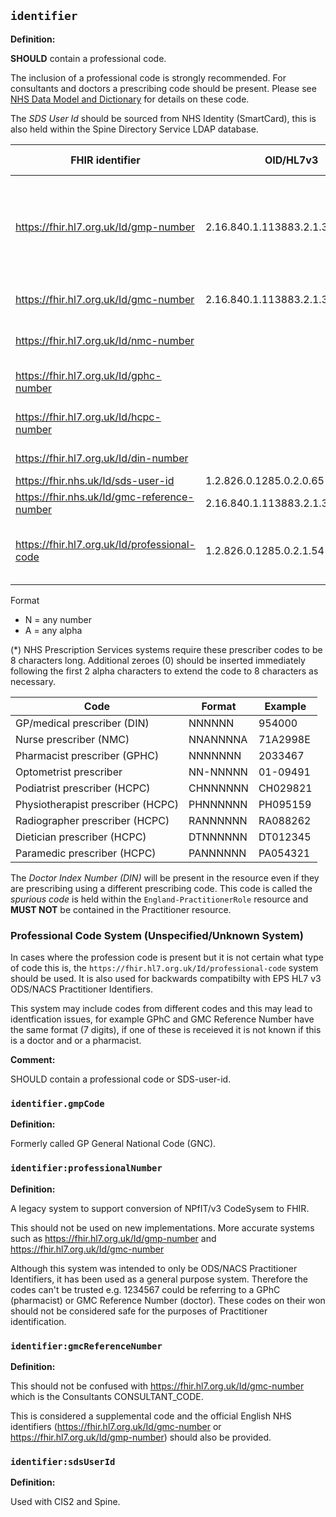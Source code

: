 ## `identifier`

<b>Definition:</b>

**SHOULD** contain a professional code.

The inclusion of a professional code is strongly recommended. For consultants and doctors a prescribing code should be present. Please see [NHS Data Model and Dictionary](https://datadictionary.nhs.uk/) for details on these code.

The *SDS User Id* should be sourced from NHS Identity (SmartCard), this is also held within the Spine Directory Service LDAP database.

| FHIR identifier | OID/HL7v3 | HL7v2 ITK | Format | Description | Professional Code  | Prescribing Code |
| - | - | - | - | - | - | - |
| https://fhir.hl7.org.uk/Id/gmp-number | 2.16.840.1.113883.2.1.3.2.4.16.62 | GMP | G[1234589]NNNNNN | General Medical Practitioner Code [GENERAL MEDICAL PRACTITIONER PPD CODE](https://datadictionary.nhs.uk/attributes/general_medical_practitioner_ppd_code.html). Formerly called GP General National Code (GNC).  | Yes | No, also include DIN |
| https://fhir.hl7.org.uk/Id/gmc-number | 2.16.840.1.113883.2.1.3.2.4.16.63 | GMC | CNNNNNNN |General Medical Council Code [CONSULTANT_CODE](https://datadictionary.nhs.uk/attributes/consultant_code.html) | Yes | Yes |
| https://fhir.hl7.org.uk/Id/nmc-number | | | NNANNNNA |Nursing and Midwifery Council Code | Yes | Yes |
| https://fhir.hl7.org.uk/Id/gphc-number | | | NNNNNNN |General Pharmaceutical Council Code |Yes | Yes  |
| https://fhir.hl7.org.uk/Id/hcpc-number | | | AANNNNNN(*) |Health and Care Professional Council Code |Yes | Yes  |
| https://fhir.hl7.org.uk/Id/din-number | | | NNNNNN | [DOCTOR INDEX NUMBER](https://datadictionary.nhs.uk/attributes/doctor_index_number.html)  | No | Yes |
| https://fhir.nhs.uk/Id/sds-user-id | 1.2.826.0.1285.0.2.0.65 | | N(*)  | SDS User ID | No | No |
| https://fhir.nhs.uk/Id/gmc-reference-number | 2.16.840.1.113883.2.1.3.2.4.18.29 | | NNNNNNN | [GMC Reference Number](https://www.datadictionary.nhs.uk/attributes/general_medical_council_reference_number.html)  | No | No ||
https://fhir.hl7.org.uk/Id/professional-code | 1.2.826.0.1285.0.2.1.54 | | A(*) | ODS/NACS Practitioner Code (retired). Included for backwards compatibility | No | No |

Format
- N = any number
- A = any alpha

(*) NHS Prescription Services systems require these prescriber codes to be 8 characters long. Additional zeroes (0) should be inserted immediately following the first 2 alpha characters to extend the code to 8 characters as necessary.

| Code | Format | Example |
| - | - | - |
| GP/medical prescriber (DIN) | NNNNNN | 954000 |
| Nurse prescriber (NMC) | NNANNNNA | 71A2998E |
| Pharmacist prescriber (GPHC) | NNNNNNN | 2033467 |
| Optometrist prescriber | NN-NNNNN | 01-09491 |
| Podiatrist prescriber (HCPC) | CHNNNNNN | CH029821 |
| Physiotherapist prescriber (HCPC) | PHNNNNNN | PH095159 |
| Radiographer prescriber (HCPC) | RANNNNNN | RA088262 |
| Dietician prescriber (HCPC) | DTNNNNNN | DT012345 |
| Paramedic prescriber (HCPC) | PANNNNNN | PA054321 |

The *Doctor Index Number (DIN)* will be present in the resource even if they are prescribing using a different prescribing code. This code is called the *spurious code* is held within the `England-PractitionerRole` resource and **MUST NOT** be contained in the Practitioner resource. 

### Professional Code System (Unspecified/Unknown System)

In cases where the profession code is present but it is not certain what type of code this is, the `https://fhir.hl7.org.uk/Id/professional-code` system should be used. It is also used for backwards compatibilty with EPS HL7 v3 ODS/NACS Practitioner Identifiers.

This system may include codes from different codes and this may lead to identfication issues, for example GPhC and GMC Reference Number have the same format (7 digits), if one of these is receieved it is not known if this is a doctor and or a pharmacist.

<b>Comment:</b>

SHOULD contain a professional code or SDS-user-id.

### `identifier.gmpCode`

<b>Definition:</b>

Formerly called GP General National Code (GNC).

### `identifier:professionalNumber`

<b>Definition:</b>

A legacy system to support conversion of NPfIT/v3 CodeSysem to FHIR.

This should not be used on new implementations. More accurate systems such as https://fhir.hl7.org.uk/Id/gmp-number and https://fhir.hl7.org.uk/Id/gmc-number

Although this system was intended to only be ODS/NACS Practitioner Identifiers, it has been used as a general purpose system. Therefore the codes can't be trusted e.g. 1234567 could be referring to a GPhC (pharmacist) or GMC Reference Number (doctor). These codes on their won should not be considered safe for the purposes of Practitioner identification.

### `identifier:gmcReferenceNumber`

<b>Definition:</b>

This should not be confused with https://fhir.hl7.org.uk/Id/gmc-number which is the Consultants CONSULTANT_CODE.

This is considered a supplemental code and the official English NHS identifiers (https://fhir.hl7.org.uk/Id/gmc-number or https://fhir.hl7.org.uk/Id/gmp-number) should also be provided.

### `identifier:sdsUserId`

<b>Definition:</b>

Used with CIS2 and Spine.